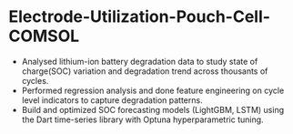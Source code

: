 # Electrode-Utilization-Pouch-Cell-COMSOL
* Analysed lithium-ion battery degradation data to study state of charge(SOC) variation and degradation trend across thousants of cycles.
* Performed regression analysis and done feature engineering on cycle level indicators to capture degradation patterns.
* Build and optimized SOC forecasting models (LightGBM, LSTM) using the Dart time-series library with Optuna hyperparametric tuning.
